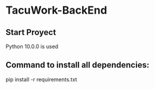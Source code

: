 # TacuWork-BackEnd

## Start Proyect

Python 10.0.0 is used

## Command to install all dependencies:

pip install -r requirements.txt
